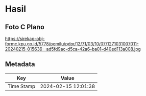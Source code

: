 # Hasil

## Foto C Plano

https://sirekap-obj-formc.kpu.go.id/5778/pemilu/pdpr/12/71/03/10/07/1271031007011-20240215-015639--ad5fd9ac-d5ca-42a6-ba01-d40ed113a008.jpg


## Metadata

| Key        | Value               |
| ---------- | ------------------- |
| Time Stamp | 2024-02-15 12:01:38 |



